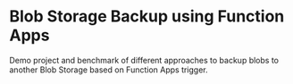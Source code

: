 # Blob Storage Backup using Function Apps

Demo project and benchmark of different approaches to backup blobs to another Blob Storage based on Function Apps trigger.
